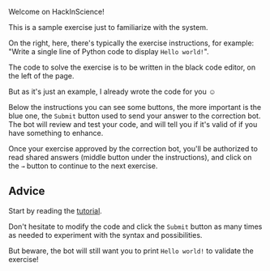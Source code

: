 Welcome on HackInScience!

This is a sample exercise just to familiarize with the system.

On the right, here, there's typically the exercise instructions, for
example: "Write a single line of Python code to display `Hello
world!`".

The code to solve the exercise is to be written in the black code
editor, on the left of the page.

But as it's just an example, I already wrote the code for you ☺

Below the instructions you can see some buttons, the more important is
the blue one, the `Submit` button used to send your answer to the
correction bot. The bot will review and test your code, and will tell
you if it's valid of if you have something to enhance.

Once your exercise approved by the correction bot, you'll be
authorized to read shared answers (middle button under the
instructions), and click on the `→` button to continue to the next
exercise.


## Advice

Start by reading the [tutorial](https://docs.python.org/3/tutorial/).

Don't hesitate to modify the code and click the `Submit` button as
many times as needed to experiment with the syntax and possibilities.

But beware, the bot will still want you to print `Hello world!` to
validate the exercise!
